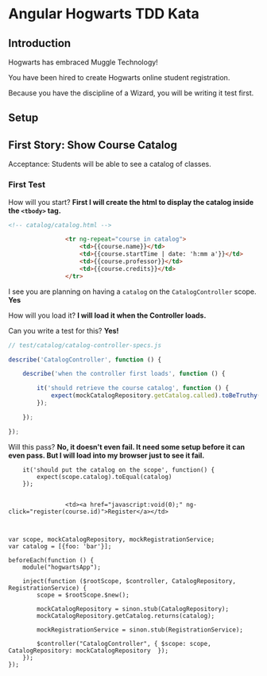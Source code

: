 Angular Hogwarts TDD Kata
=========================

Introduction
------------

Hogwarts has embraced Muggle Technology!

You have been hired to create Hogwarts online student registration.

Because you have the discipline of a Wizard, you will be writing it test first.

Setup
-----

First Story: Show Course Catalog
--------------------------------

Acceptance: Students will be able to see a catalog of classes.


### First Test

How will you start? **First I will create the html to display the catalog inside the ``<tbody>`` tag.**



```html
<!-- catalog/catalog.html -->

                <tr ng-repeat="course in catalog">
                    <td>{{course.name}}</td>
                    <td>{{course.startTime | date: 'h:mm a'}}</td>
                    <td>{{course.professor}}</td>
                    <td>{{course.credits}}</td>
                </tr>
```

I see you are planning on having a ``catalog`` on the ``CatalogController`` scope. **Yes**

How will you load it? **I will load it when the Controller loads.**

Can you write a test for this? **Yes!**

```js
// test/catalog/catalog-controller-specs.js

describe('CatalogController', function () {

    describe('when the controller first loads', function () {

        it('should retrieve the course catalog', function () {
            expect(mockCatalogRepository.getCatalog.called).toBeTruthy();
        });

    });

});
```

Will this pass? **No, it doesn't even fail. It need some setup before it can even pass. But I will load into my browser just to see it fail.**


        it('should put the catalog on the scope', function() {
            expect(scope.catalog).toEqual(catalog)
        });


                    <td><a href="javascript:void(0);" ng-click="register(course.id)">Register</a></td>



    var scope, mockCatalogRepository, mockRegistrationService;
    var catalog = [{foo: 'bar'}];

    beforeEach(function () {
        module("hogwartsApp");

        inject(function ($rootScope, $controller, CatalogRepository, RegistrationService) {
            scope = $rootScope.$new();

            mockCatalogRepository = sinon.stub(CatalogRepository);
            mockCatalogRepository.getCatalog.returns(catalog);

            mockRegistrationService = sinon.stub(RegistrationService);

            $controller("CatalogController", { $scope: scope, CatalogRepository: mockCatalogRepository  });
        });
    });
